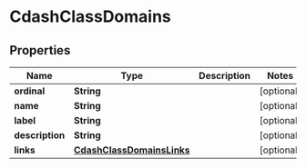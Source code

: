 

# CdashClassDomains


## Properties

| Name | Type | Description | Notes |
|------------ | ------------- | ------------- | -------------|
|**ordinal** | **String** |  |  [optional] |
|**name** | **String** |  |  [optional] |
|**label** | **String** |  |  [optional] |
|**description** | **String** |  |  [optional] |
|**links** | [**CdashClassDomainsLinks**](CdashClassDomainsLinks.md) |  |  [optional] |



